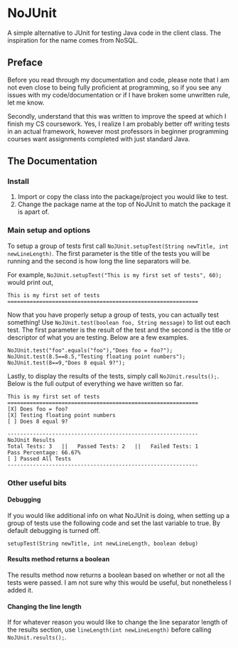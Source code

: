 # NoJUnit

A simple alternative to JUnit for testing Java code in the client class. The inspiration for the name comes from NoSQL.

## Preface

Before you read through my documentation and code, please note that I am not even close to being fully proficient at programming, so if you see any issues with my code/documentation or if I have broken some unwritten rule, let me know.

Secondly, understand that this was written to improve the speed at which I finish my CS coursework. Yes, I realize I am probably better off writing tests in an actual framework, however most professors in beginner programming courses want assignments completed with just standard Java.

## The Documentation

### Install

1. Import or copy the class into the package/project you would like to test.
2. Change the package name at the top of NoJUnit to match the package it is apart of.

### Main setup and options

To setup a group of tests first call `NoJUnit.setupTest(String newTitle, int newLineLength)`. The first parameter is the title of the tests you will be running and the second is how long the line separators will be.

For example, `NoJUnit.setupTest("This is my first set of tests", 60);` would print out,

    This is my first set of tests
    ============================================================

Now that you have properly setup a group of tests, you can actually test something! Use `NoJUnit.test(boolean foo, String message)` to list out each test. The first parameter is the result of the test and the second is the title or descriptor of what you are testing. Below are a few examples.

    NoJUnit.test("foo".equals("foo"),"Does foo = foo?");
    NoJUnit.test(8.5==8.5,"Testing floating point numbers");
    NoJUnit.test(8==9,"Does 8 equal 9?");

Lastly, to display the results of the tests, simply call `NoJUnit.results();`. Below is the full output of everything we have written so far.

    This is my first set of tests
    ============================================================
    [X] Does foo = foo?
    [X] Testing floating point numbers
    [ ] Does 8 equal 9?

    ------------------------------------------------------------
    NoJUnit Results
    Total Tests: 3   ||   Passed Tests: 2   ||   Failed Tests: 1
    Pass Percentage: 66.67%
    [ ] Passed All Tests
    ------------------------------------------------------------

### Other useful bits

#### Debugging

If you would like additional info on what NoJUnit is doing, when setting up a group of tests use the following code and set the last variable to true. By default debugging is turned off.

    setupTest(String newTitle, int newLineLength, boolean debug)

#### Results method returns a boolean

The results method now returns a boolean based on whether or not all the tests were passed. I am not sure why this would be useful, but nonetheless I added it.

#### Changing the line length

If for whatever reason you would like to change the line separator length of the results section, use `lineLength(int newLineLength)` before calling `NoJUnit.results();`.
